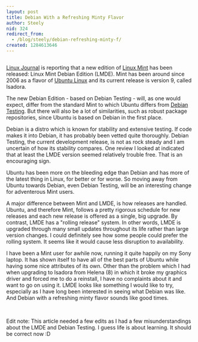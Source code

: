 ```yaml
---
layout: post
title: Debian With a Refreshing Minty Flavor
author: Steely
nid: 324
redirect_from:
  - /blog/steely/debian-refreshing-minty-f/
created: 1284613646
---
```

<p><img alt="" class="imagecache-300px-by-300px" src="http://www.opensourcecatholic.com/sites/opensourcecatholic.com/files/imagecache/300px-by-300px/user-uploads/Steely/linuxmint-logo.png" title="" /><img alt="" class="imagecache-300px-by-300px" src="http://www.opensourcecatholic.com/sites/opensourcecatholic.com/files/imagecache/300px-by-300px/user-uploads/Steely/debian_splash.png" title="" /></p>
<p><a href="http://www.linuxjournal.com/content/linux-mint-debian-edition-released">Linux Journal</a> is reporting that a new edition of <a href="http://linuxmint.com/">Linux Mint</a> has been released: Linux Mint Debian Edition (LMDE). Mint has been around since 2006 as a flavor of <a href="http://www.ubuntu.com/">Ubuntu Linux</a> and its current release is version 9, called Isadora.</p>
<p>The new Debian Edition - based on Debian Testing - will, as one would expect, differ from the standard Mint to which Ubuntu differs from <a href="http://www.debian.org/">Debian Testing</a>. But there will also be a lot of similarities, such as robust package repositories, since Ubuntu is based on Debian in the first place.</p>
<p>Debian is a distro which is known for stability and extensive testing. If code makes it into Debian, it has probably been vetted quite thoroughly. Debian Testing, the current development release, is not as rock steady and I am uncertain of how its stability compares. One review I looked at indicated that at least the LMDE version seemed relatively trouble free. That is an encouraging sign.</p>
<p>Ubuntu has been more on the bleeding edge than Debian and has more of the latest thing in Linux, for better or for worse. So moving away from Ubuntu towards Debian, even Debian Testing, will be an interesting change for adventerous Mint users.</p>
<p>A major difference between Mint and LMDE, is how releases are handled. Ubuntu, and therefore Mint, follows a pretty rigorous schedule for new releases and each new release is offered as a single, big upgrade. By contrast, LMDE has a &quot;rolling release&quot; system. In other words, LMDE is upgraded through many small updates throughout its life rather than large version changes. I could definitely see how some people could prefer the rolling system. It seems like it would cause less disruption to availability.</p>
<p>I have been a Mint user for awhile now, running it quite happily on my Sony laptop. It has shown itself to have all of the best parts of Ubuntu while having some nice attributes of its own. Other than the problem which I had when upgrading to Isadora from Helena (8) in which it broke my graphics driver and forced me to do a reinstall, I have no complaints about it and want to go on using it. LMDE looks like something I would like to try, especially as I have long been interested in seeing what Debian was like. And Debian with a refreshing minty flavor sounds like good times.</p>
<p>&nbsp;</p>
<p>Edit note: This article needed a few edits as I had a few misunderstandings about the LMDE and Debian Testing. I guess life is about learning. It should be correct now :D</p>
